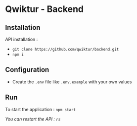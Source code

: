 # Qwiktur - Backend

## Installation

API installation :
- `git clone https://github.com/qwiktur/backend.git`
- `npm i`

## Configuration
- Create the `.env` file like `.env.example` with your own values

## Run

To start the application : `npm start`

*You can restart the API : `rs`*
